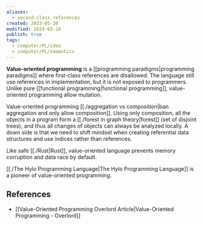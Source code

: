 ```yaml
---
aliases:
  - second-class references
created: 2023-05-30
modified: 2024-03-14
publish: true
tags:
  - computer/PL/idea
  - computer/PL/semantics
---
```


**Value-oriented programming** is a [[programming paradigms|programming paradigms]] where first-class references are disallowed. The language still use references in implementation, but it is not exposed to programmers. Unlike pure [[functional programming|functional programming]], value-oriented programming allow mutation.

Value-oriented programming [[./aggregation vs composition|ban aggregation and only allow composition]]. Using only composition, all the objects in a program form a [[./forest in graph theory|forest]] (set of disjoint trees), and thus all changes of objects can always be analyzed locally. A down side is that we need to shift mindset when creating referential data structures and use indices rather than references.

Like safe [[./Rust|Rust]], value-oriented language prevents memory corruption and data race by default.

[[./The Hylo Programming Language|The Hylo Programming Language]] is a pioneer of value-oriented programming.

## References
- [[Value-Oriented Programming Overlord Article|Value-Oriented Programming - Overlord]]